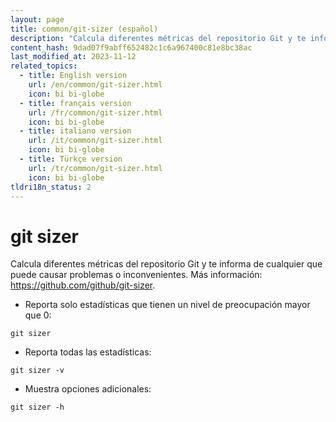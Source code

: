 ```yaml
---
layout: page
title: common/git-sizer (español)
description: "Calcula diferentes métricas del repositorio Git y te informa de cualquier que puede causar problemas o inconvenientes."
content_hash: 9dad07f9abff652482c1c6a967400c81e8bc38ac
last_modified_at: 2023-11-12
related_topics:
  - title: English version
    url: /en/common/git-sizer.html
    icon: bi bi-globe
  - title: français version
    url: /fr/common/git-sizer.html
    icon: bi bi-globe
  - title: italiano version
    url: /it/common/git-sizer.html
    icon: bi bi-globe
  - title: Türkçe version
    url: /tr/common/git-sizer.html
    icon: bi bi-globe
tldri18n_status: 2
---
```

# git sizer

Calcula diferentes métricas del repositorio Git y te informa de cualquier que puede causar problemas o inconvenientes.
Más información: <https://github.com/github/git-sizer>.

- Reporta solo estadísticas que tienen un nivel de preocupación mayor que 0:

`git sizer`

- Reporta todas las estadísticas:

`git sizer -v`

- Muestra opciones adicionales:

`git sizer -h`
